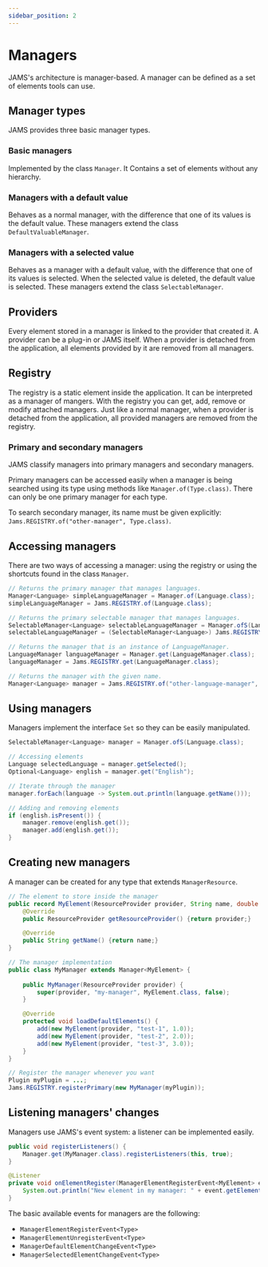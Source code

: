 ```yaml
---
sidebar_position: 2
---
```


# Managers

JAMS's architecture is manager-based. A manager can be defined as a set of elements tools can use.

## Manager types

JAMS provides three basic manager types.

### Basic managers

Implemented by the class `Manager`. It Contains a set of elements without any hierarchy.

### Managers with a default value

Behaves as a normal manager, with the difference that one of its values is the default value. These managers extend the
class `DefaultValuableManager`.

### Managers with a selected value

Behaves as a manager with a default value, with the difference that one of its values is selected. When the selected
value is deleted, the default value is selected. These managers extend the class `SelectableManager`.

## Providers

Every element stored in a manager is linked to the provider that created it. A provider can be a plug-in or JAMS itself.
When a provider is detached from the application, all elements provided by it are removed from all managers.

## Registry

The registry is a static element inside the application. It can be interpreted as a manager of mangers. With the
registry you can get, add, remove or modify attached managers. Just like a normal manager, when a provider is detached
from the application, all provided managers are removed from the registry.

### Primary and secondary managers

JAMS classify managers into primary managers and secondary managers.

Primary managers can be accessed easily when a manager is being searched using its type using methods
like `Manager.of(Type.class)`. There can only be one primary manager for each type.

To search secondary manager, its name must be given explicitly: `Jams.REGISTRY.of("other-manager", Type.class)`.

## Accessing managers

There are two ways of accessing a manager: using the registry or using the shortcuts found in the class `Manager`.

```java
// Returns the primary manager that manages languages.
Manager<Language> simpleLanguageManager = Manager.of(Language.class);
simpleLanguageManager = Jams.REGISTRY.of(Language.class);

// Returns the primary selectable manager that manages languages.
SelectableManager<Language> selectableLanguageManager = Manager.ofS(Language.class);
selectableLanguageManager = (SelectableManager<Language>) Jams.REGISTRY.of(Language.class);

// Returns the manager that is an instance of LanguageManager.
LanguageManager languageManager = Manager.get(LanguageManager.class);
languageManager = Jams.REGISTRY.get(LanguageManager.class);

// Returns the manager with the given name.
Manager<Language> manager = Jams.REGISTRY.of("other-language-manager", Language.class);
```

## Using managers

Managers implement the interface `Set` so they can be easily manipulated.

```java
SelectableManager<Language> manager = Manager.ofS(Language.class);

// Accessing elements
Language selectedLanguage = manager.getSelected();
Optional<Language> english = manager.get("English");

// Iterate through the manager
manager.forEach(language -> System.out.println(language.getName()));

// Adding and removing elements
if (english.isPresent()) {
    manager.remove(english.get());
    manager.add(english.get());
}
```

## Creating new managers

A manager can be created for any type that extends `ManagerResource`.

```java
// The element to store inside the manager
public record MyElement(ResourceProvider provider, String name, double value) implements ManagerResource {
    @Override
    public ResourceProvider getResourceProvider() {return provider;}

    @Override
    public String getName() {return name;}
}

// The manager implementation
public class MyManager extends Manager<MyElement> {
    
    public MyManager(ResourceProvider provider) {
        super(provider, "my-manager", MyElement.class, false);
    }

    @Override
    protected void loadDefaultElements() {
        add(new MyElement(provider, "test-1", 1.0));
        add(new MyElement(provider, "test-2", 2.0));
        add(new MyElement(provider, "test-3", 3.0));
    }
}

// Register the manager whenever you want
Plugin myPlugin = ...;
Jams.REGISTRY.registerPrimary(new MyManager(myPlugin));
```

## Listening managers' changes

Managers use JAMS's event system: a listener can be implemented easily.

```java
public void registerListeners() {
    Manager.get(MyManager.class).registerListeners(this, true);
}

@Listener
private void onElementRegister(ManagerElementRegisterEvent<MyElement> event) {
    System.out.println("New element in my manager: " + event.getElement().getName());
}
```

The basic available events for managers are the following:

- `ManagerElementRegisterEvent<Type>`
- `ManagerElementUnregisterEvent<Type>`
- `ManagerDefaultElementChangeEvent<Type>`
- `ManagerSelectedElementChangeEvent<Type>`
